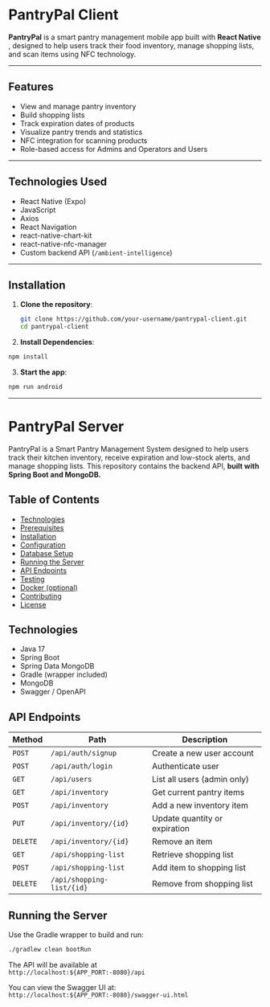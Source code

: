# PantryPal Client

**PantryPal** is a smart pantry management mobile app built with **React Native** , designed to help users track their food inventory, manage shopping lists, and scan items using NFC technology.

---

## Features

-  View and manage pantry inventory
-  Build shopping lists
-  Track expiration dates of products
-  Visualize pantry trends and statistics
-  NFC integration for scanning products
-  Role-based access for Admins and Operators and Users

---

## Technologies Used

- React Native (Expo)
- JavaScript
- Axios
- React Navigation
- react-native-chart-kit
- react-native-nfc-manager
- Custom backend API (`/ambient-intelligence`)

---

##  Installation

1. **Clone the repository**:
   ```bash
   git clone https://github.com/your-username/pantrypal-client.git
   cd pantrypal-client
   ```

2. **Install Dependencies**:
  ```bash
  npm install
  ```
3. **Start the app**:
  ```bash
  npm run android
  ```
---
# PantryPal Server

PantryPal is a Smart Pantry Management System designed to help users track their kitchen inventory, receive expiration and low-stock alerts, and manage shopping lists. This repository contains the backend API, **built with Spring Boot and MongoDB.**

## Table of Contents

- [Technologies](#technologies)  
- [Prerequisites](#prerequisites)  
- [Installation](#installation)  
- [Configuration](#configuration)  
- [Database Setup](#database-setup)  
- [Running the Server](#running-the-server)  
- [API Endpoints](#api-endpoints)  
- [Testing](#testing)  
- [Docker (optional)](#docker-optional)  
- [Contributing](#contributing)  
- [License](#license)  

## Technologies

- Java 17  
- Spring Boot  
- Spring Data MongoDB  
- Gradle (wrapper included)  
- MongoDB  
- Swagger / OpenAPI  

## API Endpoints

| Method   | Path                         | Description                            |
|----------|------------------------------|----------------------------------------|
| `POST`   | `/api/auth/signup`           | Create a new user account              |
| `POST`   | `/api/auth/login`            | Authenticate user                      |
| `GET`    | `/api/users`                 | List all users (admin only)            |
| `GET`    | `/api/inventory`             | Get current pantry items               |
| `POST`   | `/api/inventory`             | Add a new inventory item               |
| `PUT`    | `/api/inventory/{id}`        | Update quantity or expiration          |
| `DELETE` | `/api/inventory/{id}`        | Remove an item                         |
| `GET`    | `/api/shopping-list`         | Retrieve shopping list                 |
| `POST`   | `/api/shopping-list`         | Add item to shopping list              |
| `DELETE` | `/api/shopping-list/{id}`    | Remove from shopping list              |


## Running the Server

Use the Gradle wrapper to build and run:

```bash
./gradlew clean bootRun
```

The API will be available at  
`http://localhost:${APP_PORT:-8080}/api`

You can view the Swagger UI at:  
`http://localhost:${APP_PORT:-8080}/swagger-ui.html`



